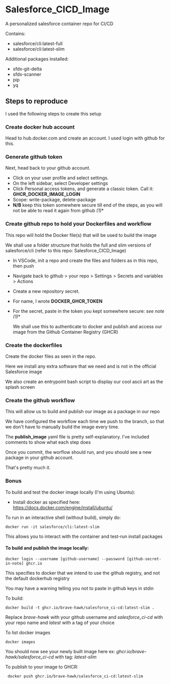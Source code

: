 # Salesforce_CICD_Image
A personalized salesforce container repo for CI/CD

Contains: 
 - salesforce/cli:latest-full
 - salesforce/cli:latest-slim

Additional packages installed:
- sfdx-git-delta
- sfdx-scanner
- pip
- yq

## Steps to reproduce
I used the following steps to create this setup

### Create docker hub account
Head to hub.docker.com and create an account. 
I used login with github for this.

### Generate github token
Next, head back to your github account.
- Click on your user profile and select settings.
- On the left sidebar, select Developer settings 
- Click Personal access tokens, and generate a classic token. Call it: **GHCR_DOCKER_IMAGE_LOGIN**
- Scope: write-package, delete-package
- **N/B** keep this token somewhere secure till end of the steps, as you will not be able to read it again from github *(1)**

### Create github repo to hold your Dockerfiles and workflow
This repo will hold the Docker file(s) that will be used to build the image

We shall use a folder structure that holds the full and slim versions of salesforce/cli 
 (refer to this repo: Salesforce_CICD_Image)

- In VSCode, init a repo and create the files and folders as in this repo, then push
- Navigate back to github > your repo > Settings > Secrets and variables > Actions
- Create a new repository secret.
- For name, I wrote **DOCKER_GHCR_TOKEN**
- For the secret, paste in the token you kept somewhere secure: *see note (1)**
  
  We shall use this to authenticate to docker and publish and access our image from the Github Container Registry (GHCR)

### Create the dockerfiles
Create the docker files as seen in the repo. 

Here we install any extra software that we need and is not in the official Salesforce image

We also create an entrypoint bash script to display our cool ascii art as the splash screen

### Create the github workflow
This will allow us to build and publish our image as a package in our repo

We have configured the workflow each time we push to the branch, so that we don't have to manually build the 
image every time.

The **publish_image** yaml file is pretty self-explanatory. I've included comments to show what each step does

Once you commit, the worflow should run, and you should see a new package in your github account.

That's pretty much it.

### Bonus
To build and test the docker image locally (I'm using Ubuntu):

- Install docker as specified here: https://docs.docker.com/engine/install/ubuntu/

To run in an interactive shell (without build), simply do:
```
docker run -it salesforce/cli:latest-slim
```
This allows you to interact with the container and test-run install packages

#### To build and publish the image locally:
```
docker login --username [github-username] --password [github-secret-in-note] ghcr.io
```
This specifies to docker that we intend to use the github registry, and not the default dockerhub registry

You may have a warning telling you not to paste in github keys in stdin


To build:
```
docker build -t ghcr.io/brave-hawk/salesforce_ci-cd:latest-slim .
```
Replace *brave-hawk* with your github username and *salesforce_ci-cd* with your repo name and *latest* with a tag of your choice


To list docker images
```
docker images
```
You should now see your newly built image here
ex: *ghcr.io/brave-hawk/salesforce_ci-cd* with tag: *latest-slim*


To publish to your image to GHCR:
```
 docker push ghcr.io/brave-hawk/salesforce_ci-cd:latest-slim
```











